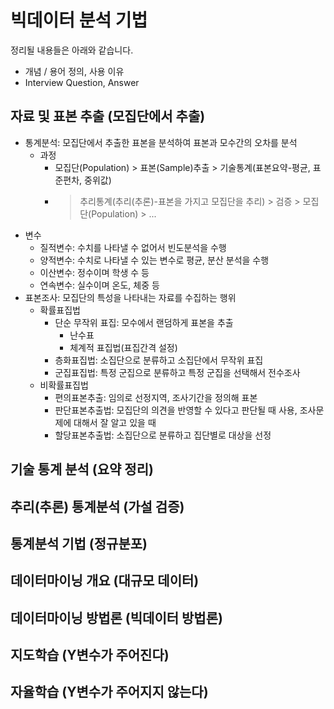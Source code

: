 # 빅데이터 분석 기법

정리될 내용들은 아래와 같습니다.

- 개념 / 용어 정의, 사용 이유
- Interview Question, Answer

## 자료 및 표본 추출 (모집단에서 추출)

- 통계분석: 모집단에서 추출한 표본을 분석하여 표본과 모수간의 오차를 분석
    - 과정
        - 모집단(Population) > 표본(Sample)추출 > 기술통계(표본요약-평균, 표준편차, 중위값)
        - > 추리통계(추리(추론)-표본을 가지고 모집단을 추리) > 검증 > 모집단(Population) > ...
- 변수
    - 질적변수: 수치를 나타낼 수 없어서 빈도분석을 수행
    - 양적변수: 수치로 나타낼 수 있는 변수로 평균, 분산 분석을 수행
    - 이산변수: 정수이며 학생 수 등
    - 연속변수: 실수이며 온도, 체중 등
- 표본조사: 모집단의 특성을 나타내는 자료를 수집하는 행위
    - 확률표집법
        - 단순 무작위 표집: 모수에서 랜덤하게 표본을 추출
            - 난수표
            - 체계적 표집법(표집간격 설정)
        - 층화표집법: 소집단으로 분류하고 소집단에서 무작위 표집
        - 군집표집법: 특정 군집으로 분류하고 특정 군집을 선택해서 전수조사
    - 비확률표집법
        - 편의표본추출: 임의로 선정지역, 조사기간을 정의해 표본
        - 판단표본추출법: 모집단의 의견을 반영할 수 있다고 판단될 때 사용, 조사문제에 대해서 잘 알고 있을 때
        - 할당표본추출법: 소집단으로 분류하고 집단별로 대상을 선정

## 기술 통계 분석 (요약 정리)

## 추리(추론) 통계분석 (가설 검증)

## 통계분석 기법 (정규분포)

## 데이터마이닝 개요 (대규모 데이터)

## 데이터마이닝 방법론 (빅데이터 방법론)

## 지도학습 (Y변수가 주어진다)

## 자율학습 (Y변수가 주어지지 않는다)